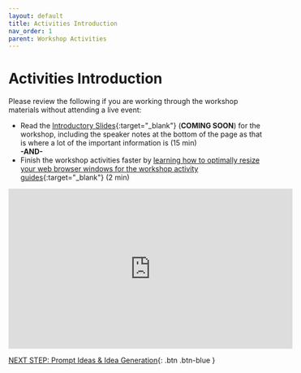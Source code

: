 ```yaml
---
layout: default
title: Activities Introduction
nav_order: 1
parent: Workshop Activities
---
```

# Activities Introduction

Please review the following if you are working through the workshop materials without attending a live event:
- Read the [Introductory Slides](#){:target="_blank"} (**COMING SOON**) for the workshop, including the speaker notes at the bottom of the page as that is where a lot of the important information is (15 min)<br>
**-AND-**<br>
- Finish the workshop activities faster by [learning how to optimally resize your web browser windows for the workshop activity guides](https://www.youtube.com/watch?v=Igk5hZUfzN0){:target="_blank"} (2 min)<br>
<iframe width="560" height="315" src="https://www.youtube.com/embed/Igk5hZUfzN0" title="YouTube video player" frameborder="0" allow="accelerometer; autoplay; clipboard-write; encrypted-media; gyroscope; picture-in-picture" allowfullscreen></iframe>

[NEXT STEP: Prompt Ideas & Idea Generation](1-prompt-intro.html){: .btn .btn-blue }

